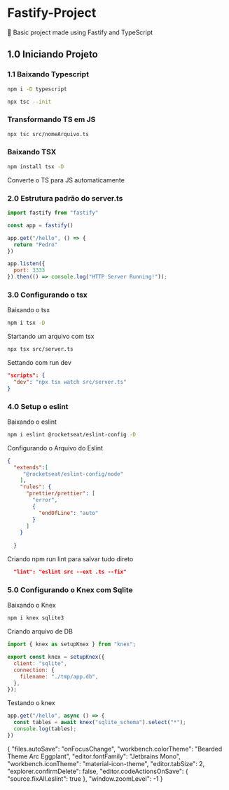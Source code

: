 # Fastify-Project
🦕 Basic project made using Fastify and TypeScript

## 1.0 Iniciando Projeto

### 1.1 Baixando Typescript 

```bash 
npm i -D typescript

npx tsc --init
```

### Transformando TS em JS

```bash
npx tsc src/nomeArquivo.ts
```

### Baixando TSX

```bash
npm install tsx -D
```
Converte o TS para JS automaticamente

### 2.0 Estrutura padrão do server.ts

```javascript
import fastify from "fastify"

const app = fastify()

app.get("/hello", () => {
  return "Pedro"
})

app.listen({
  port: 3333
}).then(() => console.log("HTTP Server Running!"));
```

### 3.0 Configurando o tsx
Baixando o tsx
```bash
npm i tsx -D
```
Startando um arquivo com tsx
```bash
npx tsx src/server.ts
```

Settando com run dev
```json
"scripts": {
  "dev": "npx tsx watch src/server.ts"
}
```
### 4.0 Setup o eslint
Baixando o eslint
```bash
npm i eslint @rocketseat/eslint-config -D
```

Configurando o Arquivo do Eslint
```json
{
  "extends":[
     "@rocketseat/eslint-config/node"
    ],
    "rules": {
      "prettier/prettier": [
        "error",
        {
          "endOfLine": "auto"
        }
      ]
    }
    
  }
```

Criando npm run lint para salvar tudo direto
```json
  "lint": "eslint src --ext .ts --fix"
```

### 5.0 Configurando o Knex com Sqlite

Baixando o Knex
```bash
npm i knex sqlite3
```
Criando arquivo de DB 

```javascript
import { knex as setupKnex } from "knex";

export const knex = setupKnex({
  client: "sqlite",
  connection: {
    filename: "./tmp/app.db",
  },
});
```
Testando o knex
```javascript
app.get("/hello", async () => {
  const tables = await knex("sqlite_schema").select("*");
  console.log(tables);
})
```

{
    "files.autoSave": "onFocusChange",
    "workbench.colorTheme": "Bearded Theme Arc Eggplant",
    "editor.fontFamily": "Jetbrains Mono",
    "workbench.iconTheme": "material-icon-theme",
    "editor.tabSize": 2,
    "explorer.confirmDelete": false,
    "editor.codeActionsOnSave": {
        "source.fixAll.eslint": true
    },
    "window.zoomLevel": -1
}